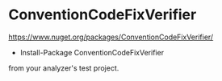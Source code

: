 # ConventionCodeFixVerifier

https://www.nuget.org/packages/ConventionCodeFixVerifier/

- Install-Package ConventionCodeFixVerifier

from your analyzer's test project.
